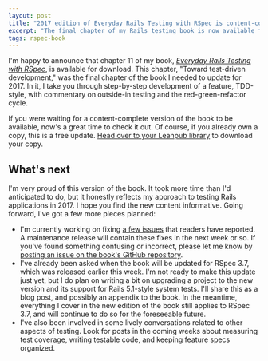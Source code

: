 ```yaml
---
layout: post
title: "2017 edition of Everyday Rails Testing with RSpec is content-complete!"
excerpt: "The final chapter of my Rails testing book is now available for download. Here's what's new, and what's coming next."
tags: rspec-book
---
```


I'm happy to announce that chapter 11 of my book, _[Everyday Rails Testing with RSpec](https://leanpub.com/everydayrailsrspec)_, is available for download. This chapter, "Toward test-driven development," was the final chapter of the book I needed to update for 2017. In it, I take you through  step-by-step development of a feature, TDD-style, with commentary on outside-in testing and the red-green-refactor cycle.

If you were waiting for a content-complete version of the book to be available, now's a great time to check it out. Of course, if you already own a copy, this is a free update. [Head over to your Leanpub library](https://leanpub.com/user_dashboard/library) to download your copy.

## What's next

I'm very proud of this version of the book. It took more time than I'd anticipated to do, but it honestly reflects my approach to testing Rails applications in 2017. I hope you find the new content informative. Going forward, I've got a few more pieces planned:

- I'm currently working on fixing [a few issues](https://github.com/everydayrails/everydayrails-rspec-2017/issues) that readers have reported. A maintenance release will contain these fixes in the next week or so. If you've found something confusing or incorrect, please let me know by [posting an issue on the book's GitHub repository](https://github.com/everydayrails/everydayrails-rspec-2017/issues).
- I've already been asked when the book will be updated for RSpec 3.7, which was released earlier this week. I'm not ready to make this update just yet, but I do plan on writing a bit on upgrading a project to the new version and its support for Rails 5.1-style system tests. I'll share this as a blog post, and possibly an appendix to the book. In the meantime, everything I cover in the new edition of the book still applies to RSpec 3.7, and will continue to do so for the foreseeable future.
- I've also been involved in some lively conversations related to other aspects of testing. Look for posts in the coming weeks about measuring test coverage, writing testable code, and keeping feature specs organized.
